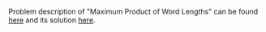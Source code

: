 Problem description of "Maximum Product of Word Lengths" can be found [here](https://leetcode.com/problems/maximum-product-of-word-lengths/description/) and its solution [here](https://github.com/aurimas13/Solutions-To-Problems/blob/main/LeetCode/Python%20Solutions/Maximum%20Product%20of%20Word%20Lengths/maximum.py).


